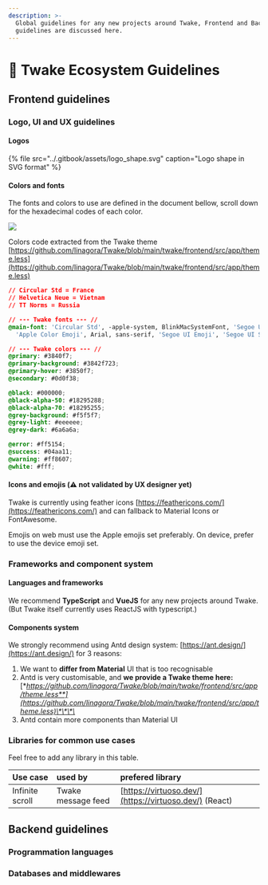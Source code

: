 ```yaml
---
description: >-
  Global guidelines for any new projects around Twake, Frontend and Backend
  guidelines are discussed here.
---
```


# 🎨 Twake Ecosystem Guidelines

## Frontend guidelines

### Logo, UI and UX guidelines

#### Logos

{% file src="../.gitbook/assets/logo\_shape.svg" caption="Logo shape in SVG format" %}

#### Colors and fonts

The fonts and colors to use are defined in the document bellow, scroll down for the hexadecimal codes of each color.

![](../.gitbook/assets/screenshot-2021-03-31-at-14.51.23.png)



Colors code extracted from the Twake theme [https://github.com/linagora/Twake/blob/main/twake/frontend/src/app/theme.less](https://github.com/linagora/Twake/blob/main/twake/frontend/src/app/theme.less)

```css
// Circular Std = France
// Helvetica Neue = Vietnam
// TT Norms = Russia

// --- Twake fonts --- //
@main-font: 'Circular Std', -apple-system, BlinkMacSystemFont, 'Segoe UI', 'Helvetica Neue',
  'Apple Color Emoji', Arial, sans-serif, 'Segoe UI Emoji', 'Segoe UI Symbol';

// --- Twake colors --- //
@primary: #3840f7;
@primary-background: #3842f723;
@primary-hover: #3850f7;
@secondary: #0d0f38;

@black: #000000;
@black-alpha-50: #18295288;
@black-alpha-70: #18295255;
@grey-background: #f5f5f7;
@grey-light: #eeeeee;
@grey-dark: #6a6a6a;

@error: #ff5154;
@success: #04aa11;
@warning: #ff8607;
@white: #fff;
```

#### Icons and emojis \(⚠️ not validated by UX designer yet\)

Twake is currently using feather icons [https://feathericons.com/](https://feathericons.com/) and can fallback to Material Icons or FontAwesome.

Emojis on web must use the Apple emojis set preferably. On device, prefer to use the device emoji set.

### Frameworks and component system

#### Languages and frameworks

We recommend **TypeScript** and **VueJS** for any new projects around Twake. \(But Twake itself currently uses ReactJS with typescript.\)

#### **Components system**

We strongly recommend using Antd design system: [https://ant.design/](https://ant.design/) for 3 reasons:

1. We want to **differ from Material** UI that is too recognisable
2. Antd is very customisable, and **we provide a Twake theme here:** [**https://github.com/linagora/Twake/blob/main/twake/frontend/src/app/theme.less**](https://github.com/linagora/Twake/blob/main/twake/frontend/src/app/theme.less)\*\*\*\*
3. Antd contain more components than Material UI

### Libraries for common use cases

Feel free to add any library in this table.

| Use case | used by | prefered library |
| :--- | :--- | :--- |
| Infinite scroll | Twake message feed | [https://virtuoso.dev/](https://virtuoso.dev/) \(React\) |

## Backend guidelines

### Programmation languages

### Databases and middlewares



